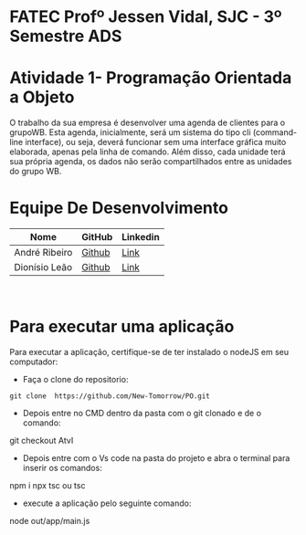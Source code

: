 # FATEC Profº Jessen Vidal, SJC - 3º Semestre ADS

# Atividade 1- Programação Orientada a Objeto

O trabalho da sua empresa é desenvolver uma agenda de clientes para o grupoWB. Esta agenda, inicialmente, será um sistema do tipo cli (command-line interface), ou seja, deverá funcionar sem uma interface gráfica muito elaborada, apenas pela linha de comando. Além disso, cada unidade terá sua própria agenda, os dados não serão compartilhados entre as unidades do grupo WB.


# Equipe De Desenvolvimento 

Nome            | GitHub                                                       | Linkedin |
 |-----------------|--------------------------------------------------------------|----------|
| André Ribeiro   | <a href="https://github.com/New-Tomorrow" target="_blank">Github</a> | <a href="https://www.linkedin.com/in/andre-ramos-ribeiro-320621226/" target="_blank">Link</a>| |
| Dionísio Leão   | <a href="https://github.com/dsslleagion" target="_blank">Github</a> | <a href="https://www.linkedin.com/in/dionisio-samuel-dos-santos-le%C3%A3o-616848226/" target="_blank">Link</a>|
<br>

# Para executar uma aplicação

Para executar a aplicação, certifique-se de ter instalado o nodeJS em seu computador:


<!-- This content will not appear in the rendered Markdown -->
- Faça o  clone do repositorio:

```
git clone  https://github.com/New-Tomorrow/PO.git

```

- Depois entre no CMD dentro da pasta com o git clonado e de o comando:

git checkout AtvI

- Depois entre com o Vs code na pasta do projeto e abra o terminal para inserir os comandos:

npm i
npx tsc ou tsc


- execute a aplicação pelo seguinte comando:

node out/app/main.js

